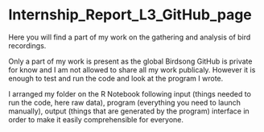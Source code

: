# Internship_Report_L3_GitHub_page

Here you will find a part of my work on the gathering and analysis of bird recordings.

Only a part of my work is present as the global Birdsong GitHub is private for know and I am not allowed to share all my work publicaly.
However it is enough to test and run the code and look at the program I wrote.

I arranged my folder on the R Notebook following input (things needed to run the code, here raw data), program (everything you need to launch manually), output (things that are generated by the program) interface in order to make it easily comprehensible for everyone.
